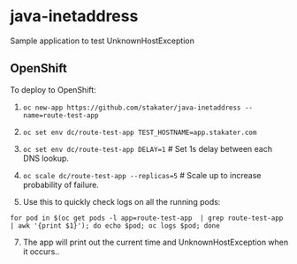 # java-inetaddress

Sample application to test UnknownHostException

## OpenShift

To deploy to OpenShift:

1) `oc new-app https://github.com/stakater/java-inetaddress --name=route-test-app`

2) `oc set env dc/route-test-app TEST_HOSTNAME=app.stakater.com`

3) `oc set env dc/route-test-app DELAY=1` # Set 1s delay between each DNS lookup.

4) `oc scale dc/route-test-app --replicas=5` # Scale up to increase probability of failure.

6) Use this to quickly check logs on all the running pods:

```
for pod in $(oc get pods -l app=route-test-app  | grep route-test-app | awk '{print $1}'); do echo $pod; oc logs $pod; done
```

7) The app will print out the current time and UnknownHostException when it occurs..
